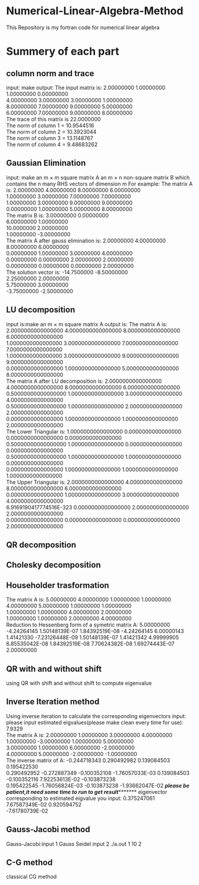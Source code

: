 # Numerical-Linear-Algebra-Method
This Repository is my fortran code for numerical linear algebra

# Summery of each part

## column norm and trace
input: make
output:
 The input matrix is:
   2.00000000       1.00000000       1.00000000       0.00000000    
   4.00000000       3.00000000       3.00000000       1.00000000    
   8.00000000       7.00000000       9.00000000       5.00000000    
   6.00000000       7.00000000       9.00000000       8.00000000    
 The trace of this matrix is    22.0000000    
 The norm of column           1 =   10.9544516    
 The norm of column           2 =   10.3923044    
 The norm of column           3 =   13.1148767    
 The norm of column           4 =   9.48683262  
 
## Gaussian Elimination 
input: make
an m × m square matrix A
an m × n non-square matrix B which contains the n many RHS vectors of dimension m 
For example:
 The matrix A is:
   2.00000000       4.00000000       8.00000000       6.00000000    
   1.00000000       3.00000000       7.00000000       7.00000000    
   1.00000000       3.00000000       9.00000000       9.00000000    
   0.00000000       1.00000000       5.00000000       8.00000000    
 The matrix B is:
   3.00000000       0.00000000    
   6.00000000       1.00000000    
   10.0000000       2.00000000    
   1.00000000      -3.00000000    
 The matrix A after gauss elimination is:
   2.00000000       4.00000000       8.00000000       6.00000000    
   0.00000000       1.00000000       3.00000000       4.00000000    
   0.00000000       0.00000000       2.00000000       2.00000000    
   0.00000000       0.00000000       0.00000000       2.00000000    
 The solution vector is:
  -14.7500000      -8.50000000    
   2.25000000       2.00000000    
   5.75000000       3.00000000    
  -3.75000000      -2.50000000     

## LU decomposition
input is:make
an m × m square matrix A
output is:
 The matrix A is:
   2.0000000000000000        4.0000000000000000        8.0000000000000000        6.0000000000000000     
   1.0000000000000000        3.0000000000000000        7.0000000000000000        7.0000000000000000     
   1.0000000000000000        3.0000000000000000        9.0000000000000000        9.0000000000000000     
   0.0000000000000000        1.0000000000000000        5.0000000000000000        8.0000000000000000      
 The matrix A after LU decomposition is:
   2.0000000000000000        4.0000000000000000        8.0000000000000000        6.0000000000000000     
  0.50000000000000000        1.0000000000000000        3.0000000000000000        4.0000000000000000     
  0.50000000000000000        1.0000000000000000        2.0000000000000000        2.0000000000000000     
   0.0000000000000000        1.0000000000000000        1.0000000000000000        2.0000000000000000     
 The Lower Triangular is:
   1.0000000000000000        0.0000000000000000        0.0000000000000000        0.0000000000000000     
  0.50000000000000000        1.0000000000000000        0.0000000000000000        0.0000000000000000     
  0.50000000000000000        1.0000000000000000        1.0000000000000000        0.0000000000000000     
   0.0000000000000000        1.0000000000000000        1.0000000000000000        1.0000000000000000     
 The Upper Triangular is:
   2.0000000000000000        4.0000000000000000        8.0000000000000000        6.0000000000000000     
   0.0000000000000000        1.0000000000000000        3.0000000000000000        4.0000000000000000     
   6.9169190417774516E-323   0.0000000000000000        2.0000000000000000        2.0000000000000000     
   0.0000000000000000        0.0000000000000000        0.0000000000000000        2.0000000000000000     

 
 ## QR decomposition
 
 ## Cholesky decomposition
 
 ## Householder trasformation
  The matrix A is:
   5.00000000       4.00000000       1.00000000       1.00000000    
   4.00000000       5.00000000       1.00000000       1.00000000    
   1.00000000       1.00000000       4.00000000       2.00000000    
   1.00000000       1.00000000       2.00000000       4.00000000    
 Reduction to Hessenberg form of a symetric matrix A:
   5.00000000      -4.24264145       1.50148139E-07   1.84392519E-08
  -4.24264145       6.00000143       1.41421330      -7.23126448E-09
   1.50148139E-07   1.41421342       4.99999905       6.85535042E-08
   1.84392519E-08   7.70624382E-08   1.69274443E-07   2.00000000   
   
   ## QR with and without shift
   using QR with shift and without shift to compute eigenvalue
   
   ## Inverse Iteration method
   Using inverse iteration to calculate the corresponding eigenvectors
   input:
  please input estimated eigvalues(please make clean every time for use):
7.9329  
 The matrix A is:
   2.00000000       1.00000000       3.00000000       4.00000000    
   1.00000000      -3.00000000       1.00000000       5.00000000    
   3.00000000       1.00000000       6.00000000      -2.00000000    
   4.00000000       5.00000000      -2.00000000      -1.00000000    
 The inverse matrix of A:
 -0.244718343      0.290492982      0.139084503      0.195422530    
  0.290492952     -0.272887349     -0.100352108      -1.76057033E-03
  0.139084503     -0.100352116       7.92253613E-02 -0.103873238    
  0.195422545      -1.76056824E-03 -0.103873238      -1.93662047E-02
 *************please be patient,it need some time to run to get result********************
 eigenvector corresponding to estimated eigvalue you input:
  0.375247061    
   7.67587349E-02
  0.920594752    
  -7.61780739E-02
  
  ## Gauss-Jacobi method
  Gauss-Jacobi:input 1
  Gauss Seidel input 2
./a.out 1
10
2

## C-G method
classical CG method


